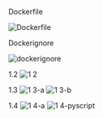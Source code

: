 Dockerfile

![Dockerfile](https://github.com/user-attachments/assets/8b5b1548-5236-4ea7-bffd-d6815cb03536)

Dockerignore

![dockerignore](https://github.com/user-attachments/assets/82bc4ad2-69c1-4a32-a401-2787ce5e23da)


1.2
![1 2](https://github.com/user-attachments/assets/eda10ed9-b030-4e47-99ab-3b11de59237e)


1.3
![1 3-a](https://github.com/user-attachments/assets/eaadbdea-3f22-461b-9ed1-0349716ce1fd)
![1 3-b](https://github.com/user-attachments/assets/a6cc7f62-cc95-4d23-8282-edc00cf6811b)

1.4
![1 4-a](https://github.com/user-attachments/assets/cc19f23d-1265-416f-9977-ca46f62298e6)
![1 4-pyscript](https://github.com/user-attachments/assets/29fab270-2629-46d4-945a-a96e92db1fd0)

